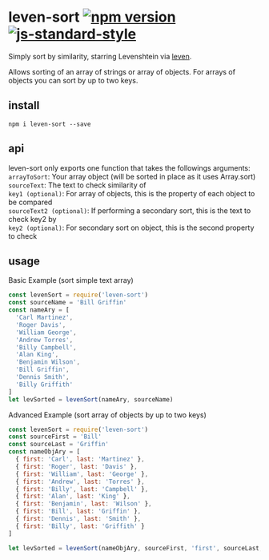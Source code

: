 # leven-sort   [![npm version](https://badge.fury.io/js/leven-sort.svg)](http://badge.fury.io/js/leven-sort)   [![js-standard-style](https://img.shields.io/badge/code%20style-standard-brightgreen.svg?style=flat)](https://github.com/feross/standard)

Simply sort by similarity, starring Levenshtein via [leven](https://github.com/sindresorhus/leven).

Allows sorting of an array of strings or array of objects. For arrays of objects
you can sort by up to two keys.

## install
`npm i leven-sort --save`

## api

leven-sort only exports one function that takes the followings arguments:   
`arrayToSort`: Your array object (will be sorted in place as it uses Array.sort)   
`sourceText`: The text to check similarity of   
`key1 (optional)`: For array of objects, this is the property of each object to be compared   
`sourceText2 (optional)`: If performing a secondary sort, this is the text to check key2 by   
`key2 (optional)`: For secondary sort on object, this is the second property to check   

## usage

Basic Example (sort simple text array)
```javascript
const levenSort = require('leven-sort')
const sourceName = 'Bill Griffin'
const nameAry = [
  'Carl Martinez',
  'Roger Davis',
  'William George',
  'Andrew Torres',
  'Billy Campbell',
  'Alan King',
  'Benjamin Wilson',
  'Bill Griffin',
  'Dennis Smith',
  'Billy Griffith'
]
let levSorted = levenSort(nameAry, sourceName)
```

Advanced Example (sort array of objects by up to two keys)
```javascript
const levenSort = require('leven-sort')
const sourceFirst = 'Bill'
const sourceLast = 'Griffin'
const nameObjAry = [
  { first: 'Carl', last: 'Martinez' },
  { first: 'Roger', last: 'Davis' },
  { first: 'William', last: 'George' },
  { first: 'Andrew', last: 'Torres' },
  { first: 'Billy', last: 'Campbell' },
  { first: 'Alan', last: 'King' },
  { first: 'Benjamin', last: 'Wilson' },
  { first: 'Bill', last: 'Griffin' },
  { first: 'Dennis', last: 'Smith' },
  { first: 'Billy', last: 'Griffith' }
]

let levSorted = levenSort(nameObjAry, sourceFirst, 'first', sourceLast, 'last')

```
